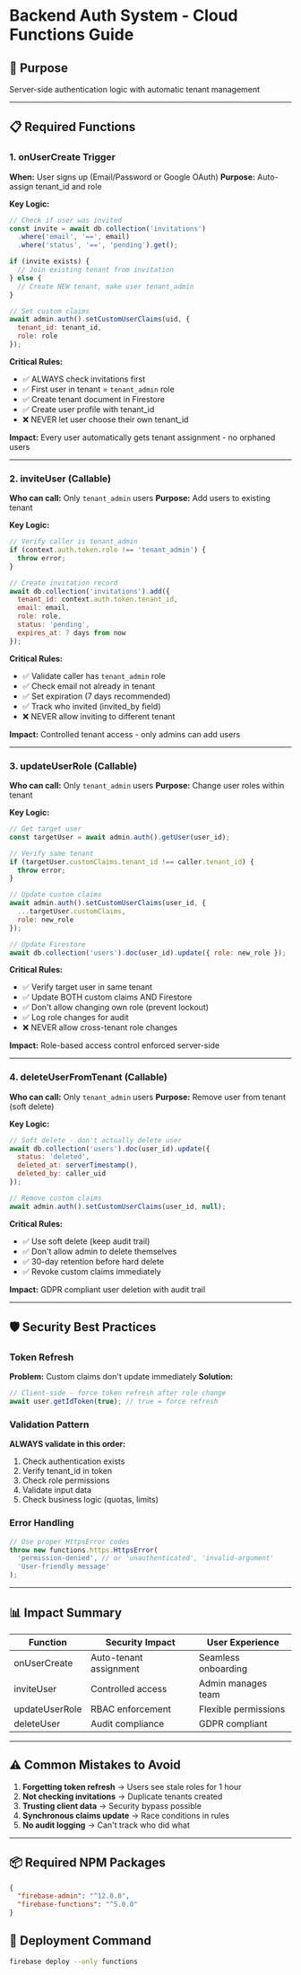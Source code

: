 # Backend Auth System - Cloud Functions Guide

## 🎯 Purpose
Server-side authentication logic with automatic tenant management

---

## 📋 Required Functions

### 1. **onUserCreate Trigger**
**When:** User signs up (Email/Password or Google OAuth)
**Purpose:** Auto-assign tenant_id and role

**Key Logic:**
```javascript
// Check if user was invited
const invite = await db.collection('invitations')
  .where('email', '==', email)
  .where('status', '==', 'pending').get();

if (invite exists) {
  // Join existing tenant from invitation
} else {
  // Create NEW tenant, make user tenant_admin
}

// Set custom claims
await admin.auth().setCustomUserClaims(uid, {
  tenant_id: tenant_id,
  role: role
});
```

**Critical Rules:**
- ✅ ALWAYS check invitations first
- ✅ First user in tenant = `tenant_admin` role
- ✅ Create tenant document in Firestore
- ✅ Create user profile with tenant_id
- ❌ NEVER let user choose their own tenant_id

**Impact:** Every user automatically gets tenant assignment - no orphaned users

---

### 2. **inviteUser (Callable)**
**Who can call:** Only `tenant_admin` users
**Purpose:** Add users to existing tenant

**Key Logic:**
```javascript
// Verify caller is tenant_admin
if (context.auth.token.role !== 'tenant_admin') {
  throw error;
}

// Create invitation record
await db.collection('invitations').add({
  tenant_id: context.auth.token.tenant_id,
  email: email,
  role: role,
  status: 'pending',
  expires_at: 7 days from now
});
```

**Critical Rules:**
- ✅ Validate caller has `tenant_admin` role
- ✅ Check email not already in tenant
- ✅ Set expiration (7 days recommended)
- ✅ Track who invited (invited_by field)
- ❌ NEVER allow inviting to different tenant

**Impact:** Controlled tenant access - only admins can add users

---

### 3. **updateUserRole (Callable)**
**Who can call:** Only `tenant_admin` users
**Purpose:** Change user roles within tenant

**Key Logic:**
```javascript
// Get target user
const targetUser = await admin.auth().getUser(user_id);

// Verify same tenant
if (targetUser.customClaims.tenant_id !== caller.tenant_id) {
  throw error;
}

// Update custom claims
await admin.auth().setCustomUserClaims(user_id, {
  ...targetUser.customClaims,
  role: new_role
});

// Update Firestore
await db.collection('users').doc(user_id).update({ role: new_role });
```

**Critical Rules:**
- ✅ Verify target user in same tenant
- ✅ Update BOTH custom claims AND Firestore
- ✅ Don't allow changing own role (prevent lockout)
- ✅ Log role changes for audit
- ❌ NEVER allow cross-tenant role changes

**Impact:** Role-based access control enforced server-side

---

### 4. **deleteUserFromTenant (Callable)**
**Who can call:** Only `tenant_admin` users
**Purpose:** Remove user from tenant (soft delete)

**Key Logic:**
```javascript
// Soft delete - don't actually delete user
await db.collection('users').doc(user_id).update({
  status: 'deleted',
  deleted_at: serverTimestamp(),
  deleted_by: caller_uid
});

// Remove custom claims
await admin.auth().setCustomUserClaims(user_id, null);
```

**Critical Rules:**
- ✅ Use soft delete (keep audit trail)
- ✅ Don't allow admin to delete themselves
- ✅ 30-day retention before hard delete
- ✅ Revoke custom claims immediately

**Impact:** GDPR compliant user deletion with audit trail

---

## 🛡️ Security Best Practices

### Token Refresh
**Problem:** Custom claims don't update immediately
**Solution:** 
```javascript
// Client-side - force token refresh after role change
await user.getIdToken(true); // true = force refresh
```

### Validation Pattern
**ALWAYS validate in this order:**
1. Check authentication exists
2. Verify tenant_id in token
3. Check role permissions
4. Validate input data
5. Check business logic (quotas, limits)

### Error Handling
```javascript
// Use proper HttpsError codes
throw new functions.https.HttpsError(
  'permission-denied', // or 'unauthenticated', 'invalid-argument'
  'User-friendly message'
);
```

---

## 📊 Impact Summary

| Function | Security Impact | User Experience |
|----------|----------------|-----------------|
| onUserCreate | Auto-tenant assignment | Seamless onboarding |
| inviteUser | Controlled access | Admin manages team |
| updateUserRole | RBAC enforcement | Flexible permissions |
| deleteUser | Audit compliance | GDPR compliant |

---

## ⚠️ Common Mistakes to Avoid

1. **Forgetting token refresh** → Users see stale roles for 1 hour
2. **Not checking invitations** → Duplicate tenants created
3. **Trusting client data** → Security bypass possible
4. **Synchronous claims update** → Race conditions in rules
5. **No audit logging** → Can't track who did what

---

## 📦 Required NPM Packages
```json
{
  "firebase-admin": "^12.0.0",
  "firebase-functions": "^5.0.0"
}
```

## 🚀 Deployment Command
```bash
firebase deploy --only functions
```